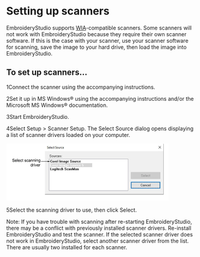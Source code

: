 # Setting up scanners

EmbroideryStudio supports [WIA](../../glossary/glossary)\-compatible scanners. Some scanners will not work with EmbroideryStudio because they require their own scanner software. If this is the case with your scanner, use your scanner software for scanning, save the image to your hard drive, then load the image into EmbroideryStudio.

## To set up scanners...

1Connect the scanner using the accompanying instructions.

2Set it up in MS Windows® using the accompanying instructions and/or the Microsoft MS Windows® documentation.

3Start EmbroideryStudio.

4Select Setup > Scanner Setup. The Select Source dialog opens displaying a list of scanner drivers loaded on your computer.

![SelectSourceScanner.png](assets/SelectSourceScanner.png)

5Select the scanning driver to use, then click Select.

Note: If you have trouble with scanning after re-starting EmbroideryStudio, there may be a conflict with previously installed scanner drivers. Re-install EmbroideryStudio and test the scanner. If the selected scanner driver does not work in EmbroideryStudio, select another scanner driver from the list. There are usually two installed for each scanner.
